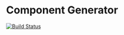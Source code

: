 # Component Generator

[![Build Status](https://travis-ci.org/kaiquewdev/component_generator.svg?branch=master)](https://travis-ci.org/kaiquewdev/component_generator)